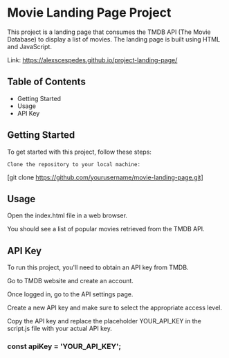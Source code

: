 # Movie Landing Page Project

This project is a landing page that consumes the TMDB API (The Movie Database) to display a list of movies. The landing page is built using HTML and JavaScript.

Link: https://alexscespedes.github.io/project-landing-page/

## Table of Contents
- Getting Started
- Usage
- API Key

## Getting Started

To get started with this project, follow these steps:

    Clone the repository to your local machine:

[git clone https://github.com/yourusername/movie-landing-page.git]


## Usage
Open the index.html file in a web browser.

You should see a list of popular movies retrieved from the TMDB API.

## API Key
To run this project, you'll need to obtain an API key from TMDB.

Go to TMDB website and create an account.

Once logged in, go to the API settings page.

Create a new API key and make sure to select the appropriate access level.

Copy the API key and replace the placeholder YOUR_API_KEY in the script.js file with your actual API key.

### const apiKey = 'YOUR_API_KEY';
